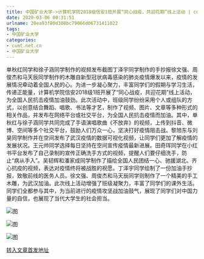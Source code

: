 ```yaml
---
title: 中国矿业大学->计算机学院2018级信安1班开展“同心战疫，共迎花期”线上活动 | cumt.net.cn
date: 2020-03-06 00:31:51
urlname: 20ea93f80d308bc79066d06731411022
tags: 
- 中国矿业大学
categories:
- cumt.net.cn
- 中国矿业大学
---
```

单秋红同学和徐子涵同学制作的视频发布截图丁泽宇同学制作的手抄报徐文强、周俊杰和马天辰同学制作的木雕自新型冠状病毒感染的肺炎疫情爆发以来，疫情的发展情况牵动着全国人民的心。为进一步凝心聚力，丰富同学们的假期与学习生活，传递正能量，计算机学院信安2018级1班开展了“同心战疫，共迎花期”线上活动，为全国人民抗击疫情加油鼓劲。此次活动中，班级同学纷纷采用个人或组队的方式，以创意结合舞蹈、唱歌、书法等才艺，制作了视频、图片、文章等多种形式的相关作品，并发布在网络平台或社交平台，为全国人民抗击疫情而加油。其中，单秋红与徐子涵同学共同完成了手语演唱歌曲《不放弃》的视频，上传到抖音、微博、空间等多个社交平台，鼓励人们万众一心，坚决打好疫情阻击战。黎旭东与刘昊同学制作并在空间发布了武汉疫情的数据可视化视频，让同学们更加了解疫情的发展状况。王元帅同学选择每日坚持在空间宣传疫情最新进展。田奇珲同学在小红书平台发布了自己录制的宣传正确洗手方式的视频，提醒人们要仔细洗手，防止“病从手入”。吴韧辉和潘家成同学制作了描绘全国人民团结一心、驰援湖北、齐心抗疫的视频，表达对疫情终将被战胜的祝愿。丁泽宇同学绘制了一份加油手抄报，致敬前线的医务人员。徐文强、周俊杰和马天辰同学则制作了一个精美的手工木雕，为武汉加油。此次线上活动增强了班级凝聚力，丰富了同学们的课外生活。同学们全都参与其中，为当前进行的疫情攻坚战加油鼓气，展现了同学们对中国力量的自信，也展现了当代大学生的社会担当。

![图](http://xwzx.cumt.edu.cn/_upload/article/images/f1/11/bc9815ed490bbf1db858bf7025e4/53f3c29f-71bc-47a5-8bcc-8fde026e3c1e.jpg)

![图](http://xwzx.cumt.edu.cn/_upload/article/images/f1/11/bc9815ed490bbf1db858bf7025e4/ccfed086-932c-478b-8e32-cb12e3903bbc.jpg)

![图](http://xwzx.cumt.edu.cn/_upload/article/images/f1/11/bc9815ed490bbf1db858bf7025e4/f6a062eb-4e58-4c84-bf0d-b26b486e8db3.jpg)

[转入文章首发地址](http://xwzx.cumt.edu.cn/8b/8c/c523a560012/page.htm)